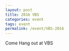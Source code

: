 ```yaml
---
layout: post 
title: 2016 VBS
categories: event
tags: event 
permalink: /event/VBS-2016
---
```




Come Hang out at VBS 
